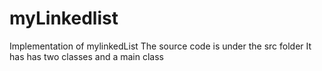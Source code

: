 # myLinkedlist
Implementation of mylinkedList
The source code is under the src folder 
It has has two classes and a main class
